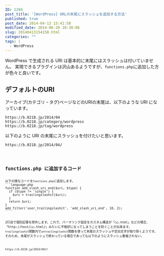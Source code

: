 ```yaml
---
ID: 1204
post_title: '[WordPress] URLの末尾にスラッシュを追加する方法'
published: true
post_date: 2014-04-13 15:41:58
modified_date: 2014-06-20 10:30:06
slug: 20140413154158.html
categories: ""
tags: |
  - WordPress
---
```

WordPress で生成される URI は基本的に末尾にはスラッシュは付いていません。
実現できるプラグインは沢山あるようですが、<code>functions.php</code>に追加した方が色々と良いです。

<!--more-->

<h2>デフォルトのURI</h2>
アーカイブ(カテゴリ・タグ)ページなどのURIの末尾は、以下のような URI になっています。

```
https://b.0218.jp/2014/04
https://b.0218.jp/category/wordpress
https://b.0218.jp/tag/wordpress
```

以下のように URI の末尾にスラッシュを付けたいと思います。
<pre><code>https://b.0218.jp/2014/04<b>/</b><code></pre>

<h2>functions.php に追加するコード</h2>
以下の様なコードを<code>functions.php</code>に追加します。
```language-php
function add_slash_uri_end($uri, $type) {
  if ($type != &#039;single&#039;) {
    $uri = trailingslashit($uri);
  }
  return $uri;
}
add_filter(&#039;user_trailingslashit&#039;, &#039;add_slash_uri_end&#039;, 10, 2);
```

2行目で個別記事を除外します。これで、パーマリンク設定をカスタム構造が「○○.html」などの場合、「http://host/○○.html<b>/</b>」みたいに不格好になってしまうことを防ぐことが出来ます。
<code>trailingslashit</code>関数内で<code>untrailingslashit</code>関数を使って末尾のスラッシュや空白文字が取り除くようです。そのため、末尾がスラッシュで終わっている場合であっても以下のようにスラッシュ重複されない。

<pre><code>https://b.0218.jp/2014/04<b>//</b></code></pre>